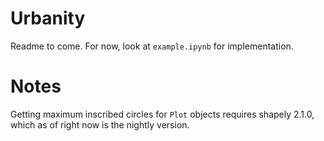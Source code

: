 # Urbanity
Readme to come. For now, look at `example.ipynb` for implementation.

# Notes
Getting maximum inscribed circles for `Plot` objects requires shapely 2.1.0, which as of right now is the nightly version.